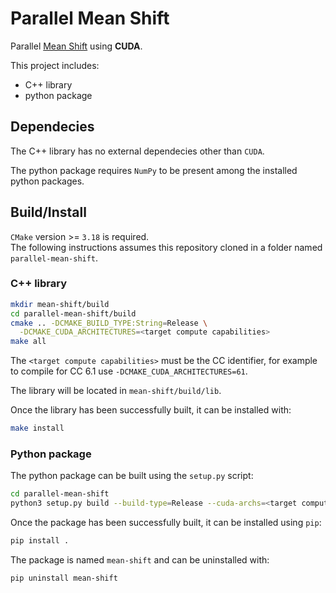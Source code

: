 # Parallel Mean Shift
Parallel [Mean Shift](https://en.wikipedia.org/wiki/Mean_shift) using **CUDA**.

This project includes:
* C++ library
* python package

## Dependecies
The C++ library has no external dependecies other than `CUDA`.

The python package requires `NumPy` to be present among the installed python packages.

## Build/Install
`CMake` version >= `3.18` is required.\
The following instructions assumes this repository cloned in a folder named `parallel-mean-shift`.

### C++ library
```bash
mkdir mean-shift/build
cd parallel-mean-shift/build
cmake .. -DCMAKE_BUILD_TYPE:String=Release \
  -DCMAKE_CUDA_ARCHITECTURES=<target compute capabilities>
make all
```

The `<target compute capabilities>` must be the CC identifier, for example to compile for CC 6.1 use `-DCMAKE_CUDA_ARCHITECTURES=61`.

The library will be located in `mean-shift/build/lib`.

Once the library has been successfully built, it can be installed with:
```bash
make install
```

### Python package
The python package can be built using the `setup.py` script:
```bash
cd parallel-mean-shift
python3 setup.py build --build-type=Release --cuda-archs=<target compute capabilities>
```

Once the package has been successfully built, it can be installed using `pip`:
```bash
pip install .
```

The package is named `mean-shift` and can be uninstalled with:
```bash
pip uninstall mean-shift
```
